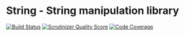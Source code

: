 # String - String manipulation library

[![Build Status](https://travis-ci.org/crysalead/string.png?branch=master)](https://travis-ci.org/crysalead/string) [![Scrutinizer Quality Score](https://scrutinizer-ci.com/g/crysalead/string/badges/quality-score.png?b=master)](https://scrutinizer-ci.com/g/crysalead/string/) [![Code Coverage](https://scrutinizer-ci.com/g/crysalead/string/badges/coverage.png?b=master)](https://scrutinizer-ci.com/g/crysalead/string/)
